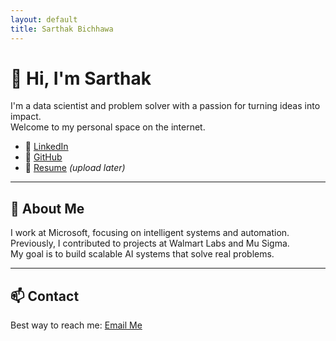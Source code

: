 ```yaml
---
layout: default
title: Sarthak Bichhawa
---
```


# 👋 Hi, I'm Sarthak

I'm a data scientist and problem solver with a passion for turning ideas into impact.  
Welcome to my personal space on the internet.

- 💼 [LinkedIn](https://www.linkedin.com/in/YOUR-LINK-HERE)
- 📂 [GitHub](https://github.com/sarthak0501)
- 📄 [Resume](#) _(upload later)_

---

## 📍 About Me

I work at Microsoft, focusing on intelligent systems and automation.  
Previously, I contributed to projects at Walmart Labs and Mu Sigma.  
My goal is to build scalable AI systems that solve real problems.

---

## 📫 Contact

Best way to reach me: [Email Me](mailto:youremail@example.com)
